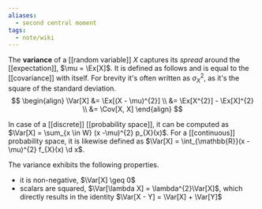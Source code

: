 ```yaml
---
aliases:
  - second central moment
tags:
  - note/wiki
---
```


The **variance** of a [[random variable]] $X$ captures its *spread* around the [[expectation]], $\mu = \Ex[X]$. It is defined as follows and is equal to the [[covariance]] with itself. For brevity it's often written as $\sigma_{X}^{2}$, as it's the square of the standard deviation.
$$
\begin{align}
\Var[X] &= \Ex[(X - \mu)^{2}]  \\
&= \Ex[X^{2}] - \Ex[X]^{2} \\
&= \Cov[X, X]
\end{align}
$$

In case of a [[discrete]] [[probability space]], it can be computed as $\Var[X] = \sum_{x \in W} (x -\mu)^{2} p_{X}(x)$. For a [[continuous]] probability space, it is likewise defined as $\Var[X] = \int_{\mathbb{R}}(x - \mu)^{2} f_{X}(x) \d x$.

The variance exhibits the following properties.
- it is non-negative, $\Var[X] \geq 0$
- scalars are squared, $\Var[\lambda X] = \lambda^{2}\Var[X]$, which directly results in the identity $\Var[X - Y] = \Var[X] + \Var[Y]$
